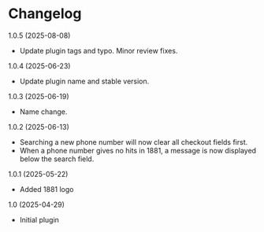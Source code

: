 Changelog
=========

1.0.5 (2025-08-08)
* Update plugin tags and typo. Minor review fixes.

1.0.4 (2025-06-23)
* Update plugin name and stable version.

1.0.3 (2025-06-19)
* Name change.

1.0.2 (2025-06-13)
* Searching a new phone number will now clear all checkout fields first.
* When a phone number gives no hits in 1881, a message is now displayed below the search field.

1.0.1 (2025-05-22)
* Added 1881 logo

1.0 (2025-04-29)
* Initial plugin
